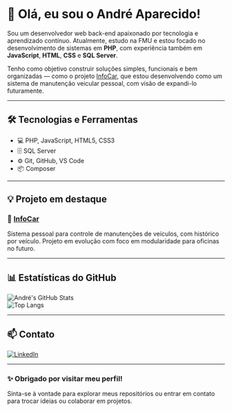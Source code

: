 # 👋 Olá, eu sou o André Aparecido!

Sou um desenvolvedor web back-end apaixonado por tecnologia e aprendizado contínuo. Atualmente, estudo na FMU e estou focado no desenvolvimento de sistemas em **PHP**, com experiência também em **JavaScript**, **HTML**, **CSS** e **SQL Server**.

Tenho como objetivo construir soluções simples, funcionais e bem organizadas — como o projeto [InfoCar](https://github.com/DEDEJS/InfoCar), que estou desenvolvendo como um sistema de manutenção veicular pessoal, com visão de expandi-lo futuramente.

---

## 🛠️ Tecnologias e Ferramentas

- 💻 PHP, JavaScript, HTML5, CSS3  
- 🗄️ SQL Server  
- ⚙️ Git, GitHub, VS Code  
- 📦 Composer  

---

## 💡 Projeto em destaque

### 🚗 [InfoCar](https://github.com/DEDEJS/InfoCar)
Sistema pessoal para controle de manutenções de veículos, com histórico por veículo. Projeto em evolução com foco em modularidade para oficinas no futuro.

---

## 📊 Estatísticas do GitHub

![André's GitHub Stats](https://github-readme-stats.vercel.app/api?username=DEDEJS&show_icons=true&theme=default&hide_title=true)  
![Top Langs](https://github-readme-stats.vercel.app/api/top-langs/?username=DEDEJS&layout=compact)

---

## 📫 Contato

[![LinkedIn](https://img.shields.io/badge/-LinkedIn-0A66C2?style=flat&logo=linkedin&logoColor=white)](https://www.linkedin.com/in/andré-aparecido-0ab990195)  

---

### ✨ Obrigado por visitar meu perfil!

Sinta-se à vontade para explorar meus repositórios ou entrar em contato para trocar ideias ou colaborar em projetos.
